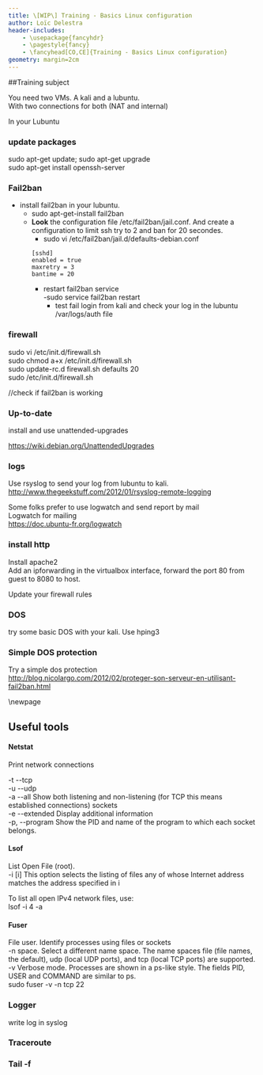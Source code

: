 ```yaml
---
title: \[WIP\] Training - Basics Linux configuration
author: Loïc Delestra
header-includes:
    - \usepackage{fancyhdr}
    - \pagestyle{fancy}
    - \fancyhead[CO,CE]{Training - Basics Linux configuration}
geometry: margin=2cm
---
```


##Training subject   
   
You need two VMs. A kali and a lubuntu.   
With two connections for both (NAT and internal)   
   
In your Lubuntu   
   
### update packages   
sudo apt-get update; sudo apt-get upgrade   
sudo apt-get install openssh-server   
   
### Fail2ban   
- install fail2ban in your lubuntu.   
  - sudo apt-get-install fail2ban   
  - **Look** the configuration file /etc/fail2ban/jail.conf. And create a configuration to limit ssh try to 2 and ban for 20 secondes.   
    - sudo vi /etc/fail2ban/jail.d/defaults-debian.conf   
    ```   
    [sshd]   
    enabled = true   
    maxretry = 3   
    bantime = 20   
    ```   
    - restart fail2ban service   
      -sudo service fail2ban restart   
      - test fail login from kali and check your log in the lubuntu /var/logs/auth file   
   
### firewall   
sudo vi /etc/init.d/firewall.sh   
sudo chmod a+x /etc/init.d/firewall.sh   
sudo update-rc.d firewall.sh defaults 20   
sudo /etc/init.d/firewall.sh   
   
//check if fail2ban is working   
   
### Up-to-date   
install and use unattended-upgrades   
   
https://wiki.debian.org/UnattendedUpgrades   
   
### logs   
Use rsyslog to send your log from lubuntu to kali.   
http://www.thegeekstuff.com/2012/01/rsyslog-remote-logging   
   
Some folks prefer to use logwatch and send report by mail   
Logwatch for mailing   
https://doc.ubuntu-fr.org/logwatch   
   
### install http   
Install apache2   
Add an ipforwarding in the virtualbox interface, forward the port 80 from guest to 8080 to host.   
   
Update your firewall rules   
   
### DOS   
try some basic DOS with your kali. Use hping3   
   
### Simple DOS protection   
Try a simple dos protection   
http://blog.nicolargo.com/2012/02/proteger-son-serveur-en-utilisant-fail2ban.html   
   
   
\newpage   
   
## Useful tools   
   
#### Netstat   
Print network connections   
   
-t --tcp   
-u --udp   
-a --all Show both listening and non-listening (for TCP this means established connections) sockets   
-e --extended Display additional information   
-p, --program Show the PID and name of the program to which each socket belongs.   
   
#### Lsof   
List Open File (root).   
-i [i] This option selects the listing of files any of whose Internet address matches the address specified in i   
   
To list all open IPv4 network files, use:   
lsof -i 4 -a   
   
#### Fuser   
File user. Identify processes using files or sockets   
-n space. Select a different name space. The name spaces file (file names, the default), udp (local UDP ports), and tcp (local TCP ports) are supported.   
-v Verbose mode. Processes are shown in a ps-like style. The fields PID, USER and COMMAND are similar to ps.   
sudo fuser -v -n tcp 22   
   
### Logger   
write log in syslog   
   
### Traceroute   
   
### Tail -f   

